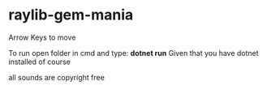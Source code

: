# raylib-gem-mania
 
Arrow Keys to move

To run open folder in cmd and type: <b>dotnet run</b>
Given that you have dotnet installed of course


<p>all sounds are copyright free</p>
